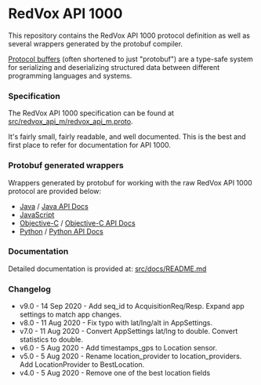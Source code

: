 # RedVox API 1000

This repository contains the RedVox API 1000 protocol definition as well as several wrappers generated by the protobuf compiler.

[Protocol buffers](https://developers.google.com/protocol-buffers) (often shortened to just "protobuf") are a type-safe system for serializing and deserializing structured data between different programming languages and systems.

### Specification

The RedVox API 1000 specification can be found at [src/redvox_api_m/redvox_api_m.proto](src/redvox_api_m/redvox_api_m.proto).

It's fairly small, fairly readable, and well documented. This is the best and first place to refer for documentation for API 1000.

### Protobuf generated wrappers

Wrappers generated by protobuf for working with the raw RedVox API 1000 protocol are provided below:

* [Java](src/generated/java/io/redvox/api) / [Java API Docs](https://RedVoxInc.github.io/api-m/java/index.html)
* [JavaScript](src/generated/js)
* [Objective-C](src/generated/obj_c) / [Objective-C API Docs](https://RedVoxInc.github.io/api-m/obj_c/html/index.html)
* [Python](src/generated/python) / [Python API Docs](https://RedVoxInc.github.io/api-m/python/redvox_api_m_pb2.html)


### Documentation

Detailed documentation is provided at: [src/docs/README.md](src/docs/README.md)


### Changelog

* v9.0 - 14 Sep 2020 - Add seq_id to AcquisitionReq/Resp. Expand app settings to match app changes.
* v8.0 - 11 Aug 2020 - Fix typo with lat/lng/alt in AppSettings.
* v7.0 - 11 Aug 2020 - Convert AppSettings lat/lng to double. Convert statistics to double.
* v6.0 - 5 Aug 2020 - Add timestamps_gps to Location sensor.
* v5.0 - 5 Aug 2020 - Rename location_provider to location_providers. Add LocationProvider to BestLocation.
* v4.0 - 5 Aug 2020 - Remove one of the best location fields
